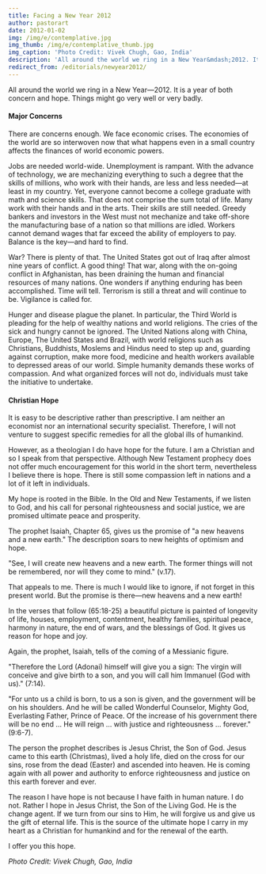 ```yaml
---
title: Facing a New Year 2012
author: pastorart
date: 2012-01-02
img: /img/e/contemplative.jpg
img_thumb: /img/e/contemplative_thumb.jpg
img_caption: 'Photo Credit: Vivek Chugh, Gao, India'
description: 'All around the world we ring in a New Year&mdash;2012. It is a year of both concern and hope. Things might go very well or&hellip;'
redirect_from: /editorials/newyear2012/
---
```


All around the world we ring in a New Year&mdash;2012. It is a year of both concern and hope. Things might go very well or very badly.

#### Major Concerns

There are concerns enough. We face economic crises. The economies of the world are so interwoven now that what happens even in a small country affects the finances of world economic powers.

Jobs are needed world-wide. Unemployment is rampant. With the advance of technology, we are mechanizing everything to such a degree that the skills of millions, who work with their hands, are less and less needed&mdash;at least in my country. Yet, everyone cannot become a college graduate with math and science skills. That does not comprise the sum total of life. Many work with their hands and in the arts. Their skills are still needed. Greedy bankers and investors in the West must not mechanize and take off-shore the manufacturing base of a nation so that millions are idled. Workers cannot demand wages that far exceed the ability of employers to pay. Balance is the key&mdash;and hard to find.

War? There is plenty of that. The United States got out of Iraq after almost nine years of conflict. A good thing! That war, along with the on-going conflict in Afghanistan, has been draining the human and financial resources of many nations. One wonders if anything enduring has been accomplished. Time will tell. Terrorism is still a threat and will continue to be. Vigilance is called for.

Hunger and disease plague the planet. In particular, the Third World is pleading for the help of wealthy nations and world religions. The cries of the sick and hungry cannot be ignored. The United Nations along with China, Europe, The United States and Brazil, with world religions such as Christians, Buddhists, Moslems and Hindus need to step up and, guarding against corruption, make more food, medicine and health workers available to depressed areas of our world. Simple humanity demands these works of compassion. And what organized forces will not do, individuals must take the initiative to undertake.

#### Christian Hope

It is easy to be descriptive rather than prescriptive. I am neither an economist nor an international security specialist. Therefore, I will not venture to suggest specific remedies for all the global ills of humankind.

However, as a theologian I do have hope for the future. I am a Christian and so I speak from that perspective. Although New Testament prophecy does not offer much encouragement for this world in the short term, nevertheless I believe there is hope. There is still some compassion left in nations and a lot of it left in individuals.

My hope is rooted in the Bible. In the Old and New Testaments, if we listen to God, and his call for personal righteousness and social justice, we are promised ultimate peace and prosperity.

The prophet Isaiah, Chapter 65, gives us the promise of "a new heavens and a new earth." The description soars to new heights of optimism and hope.

"See, I will create new heavens and a new earth. The former things will not be remembered, nor will they come to mind." (v.17).

That appeals to me. There is much I would like to ignore, if not forget in this present world. But the promise is there&mdash;new heavens and a new earth!

In the verses that follow (65:18-25) a beautiful picture is painted of longevity of life, houses, employment, contentment, healthy families, spiritual peace, harmony in nature, the end of wars, and the blessings of God. It gives us reason for hope and joy.

Again, the prophet, Isaiah, tells of the coming of a Messianic figure.

"Therefore the Lord (Adonai) himself will give you a sign: The virgin will conceive and give birth to a son, and you will call him Immanuel (God with us)." (7:14).

"For unto us a child is born, to us a son is given, and the government will be on his shoulders. And he will be called Wonderful Counselor, Mighty God, Everlasting Father, Prince of Peace. Of the increase of his government there will be no end &hellip; He will reign &hellip; with justice and righteousness &hellip; forever." (9:6-7).

The person the prophet describes is Jesus Christ, the Son of God. Jesus came to this earth (Christmas), lived a holy life, died on the cross for our sins, rose from the dead (Easter) and ascended into heaven. He is coming again with all power and authority to enforce righteousness and justice on this earth forever and ever.

The reason I have hope is not because I have faith in human nature. I do not. Rather I hope in Jesus Christ, the Son of the Living God. He is the change agent. If we turn from our sins to Him, he will forgive us and give us the gift of eternal life. This is the source of the ultimate hope I carry in my heart as a Christian for humankind and for the renewal of the earth.

I offer you this hope.

*Photo Credit: Vivek Chugh, Gao, India*
